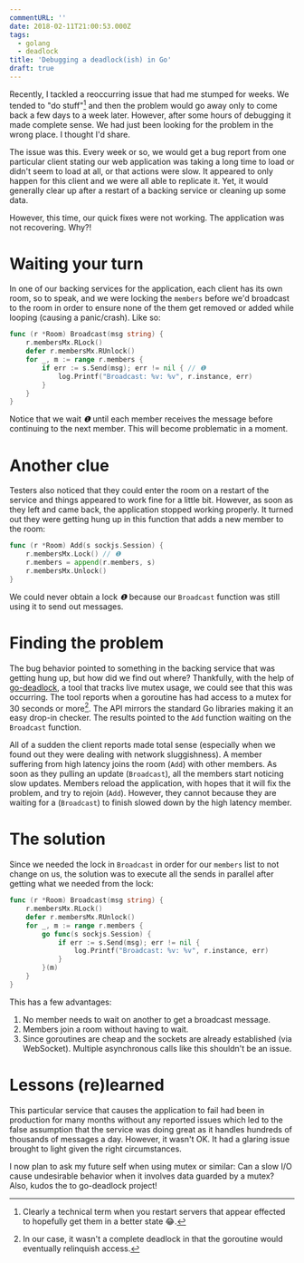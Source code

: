 ```yaml
---
commentURL: ''
date: 2018-02-11T21:00:53.000Z
tags:
  - golang
  - deadlock
title: 'Debugging a deadlock(ish) in Go'
draft: true
---
```


Recently, I tackled a reoccurring issue that had me stumped for weeks. We tended to "do stuff"[^1] and then the problem would go away only to come back a few days to a week later. However, after some hours of debugging it made complete sense. We had just been looking for the problem in the wrong place. I thought I'd share.

The issue was this. Every week or so, we would get a bug report from one particular client stating our web application was taking a long time to load or didn't seem to load at all, or that actions were slow. It appeared to only happen for this client and we were all able to replicate it. Yet, it would generally clear up after a restart of a backing service or cleaning up some data.

However, this time, our quick fixes were not working. The application was not recovering. Why?!

# Waiting your turn

In one of our backing services for the application, each client has its own room, so to speak, and we were locking the `members` before we'd broadcast to the room in order to ensure none of the them get removed or added while looping (causing a panic/crash).  Like so:

```go
func (r *Room) Broadcast(msg string) {
	r.membersMx.RLock()
	defer r.membersMx.RUnlock()
	for _, m := range r.members {
		if err := s.Send(msg); err != nil { // ❶
			log.Printf("Broadcast: %v: %v", r.instance, err)
		}
	}
}
```

Notice that we wait _❶_ until each member receives the message before continuing to the next member. This will become problematic in a moment.

# Another clue

Testers also noticed that they could enter the room on a restart of the service and things appeared to work fine for a little bit. However, as soon as they left and came back, the application stopped working properly.  It turned out they were getting hung up in this function that adds a new member to the room:

```go
func (r *Room) Add(s sockjs.Session) {
	r.membersMx.Lock() // ❶
	r.members = append(r.members, s)
	r.membersMx.Unlock()
}
```

We could never obtain a lock _❶_ because our `Broadcast` function was still using it to send out messages.

# Finding the problem

The bug behavior pointed to something in the backing service that was getting hung up, but how did we find out where? Thankfully, with the help of [go-deadlock](https://github.com/sasha-s/go-deadlock), a tool that tracks live mutex usage, we could see that this was occurring. The tool reports when a goroutine has had access to a mutex for 30 seconds or more[^2]. The API mirrors the standard Go libraries making it an easy drop-in checker. The results pointed to the `Add` function waiting on the `Broadcast` function.

All of a sudden the client reports made total sense (especially when we found out they were dealing with network sluggishness). A member suffering from high latency joins the room (`Add`) with other members. As soon as they pulling an update (`Broadcast`), all the members start noticing slow updates. Members reload the application, with hopes that it will fix the problem, and try to rejoin (`Add`). However, they cannot because they are waiting for a (`Broadcast`) to finish slowed down by the high latency member.

# The solution

Since we needed the lock in `Broadcast` in order for our `members` list to not change on us, the solution was to execute all the sends in parallel after getting what we needed from the lock:

```go
func (r *Room) Broadcast(msg string) {
	r.membersMx.RLock()
	defer r.membersMx.RUnlock()
	for _, m := range r.members {
		go func(s sockjs.Session) {
			if err := s.Send(msg); err != nil {
				log.Printf("Broadcast: %v: %v", r.instance, err)
			}
		}(m)
	}
}
```

This has a few advantages:

1. No member needs to wait on another to get a broadcast message.
2. Members join a room without having to wait.
3. Since goroutines are cheap and the sockets are already established (via WebSocket). Multiple asynchronous calls like this shouldn't be an issue.

# Lessons (re)learned
This particular service that causes the application to fail had been in production for many months without any reported issues which led to the false assumption that the service was doing great as it handles hundreds of thousands of messages a day. However, it wasn't OK. It had a glaring issue brought to light given the right circumstances.

I now plan to ask my future self when using mutex or similar: Can a slow I/O cause undesirable behavior when it involves data guarded by a mutex? Also, kudos the to go-deadlock project!

[^1]: Clearly a technical term when you restart servers that appear effected to hopefully get them in a better state 😂.
[^2]: In our case, it wasn't a complete deadlock in that the goroutine would eventually relinquish access.
